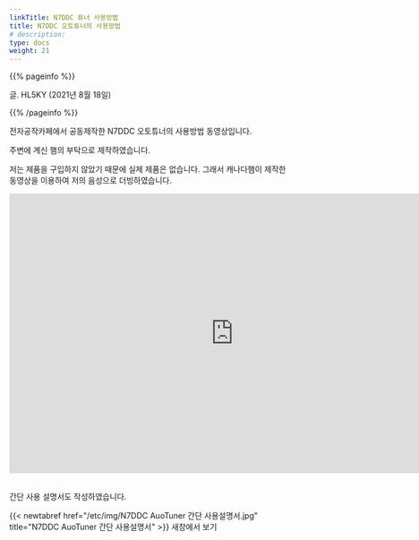 ```yaml
---
linkTitle: N7DDC 튜너 사용방법
title: N7DDC 오토튜너의 사용방법
# description:
type: docs
weight: 21
---
```


{{% pageinfo %}}

글. HL5KY (2021년 8월 18일)

{{% /pageinfo %}}

전자공작카페에서 공동제작한 N7DDC 오토튜너의 사용방법 동영상입니다.

주변에 계신 햄의 부탁으로 제작하였습니다.

저는 제품을 구입하지 않았기 때문에 실제 제품은 없습니다. 그래서 캐나다햄이 제작한 동영상을 이용하여 저의 음성으로 더빙하였습니다.


<iframe title="N7DDC_AutoTuner" width="800" height="500" src="https://play-tv.kakao.com/embed/player/cliplink/444976260?service=player_share" allowfullscreen frameborder="0" scrolling="no" allow="autoplay; fullscreen; encrypted-media"></iframe> <br><br>



간단 사용 설명서도 작성하였습니다. <br>

{{< newtabref href="/etc/img/N7DDC AuoTuner 간단 사용설명서.jpg" title="N7DDC AuoTuner 간단 사용설명서" >}} 새창에서 보기


